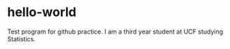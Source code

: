 # hello-world
Test program for github practice.
I am a third year student at UCF studying Statistics.
